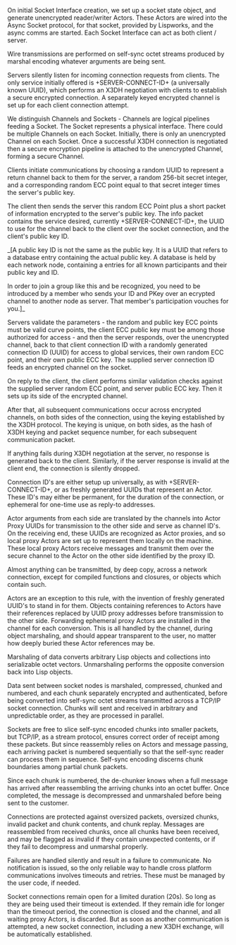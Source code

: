 
On initial Socket Interface creation, we set up a socket state object, and generate unencrypted reader/writer Actors.
These Actors are wired into the Async Socket protocol, for that socket, provided by Lispworks, and the async comms are
started. Each Socket Interface can act as both client / server.

Wire transmissions are performed on self-sync octet streams produced by marshal encoding whatever arguments are being
sent.

Servers silently listen for incoming connection requests from clients.  The only service initially offered is
+SERVER-CONNECT-ID+ (a universally known UUID), which performs an X3DH negotiation with clients to establish a secure
encrypted connection. A separately keyed encrypted channel is set up for each client connection attempt.

We distinguish Channels and Sockets - Channels are logical pipelines feeding a Socket. The Socket represents a physical
interface. There could be multiple Channels on each Socket. Initially, there is only an unencrypted Channel on each
Socket. Once a successful X3DH connection is negotiated then a secure encryption pipeline is attached to the unencrypted
Channel, forming a secure Channel.

Clients initiate communications by choosing a random UUID to represent a return channel back to them for the server, a
random 256-bit secret integer, and a corresponding random ECC point equal to that secret integer times the server's
public key.

The client then sends the server this random ECC Point plus a short packet of information encrypted to the server's
public key. The info packet contains the service desired, currently +SERVER-CONNECT-ID+, the UUID to use for the channel
back to the client over the socket connection, and the client's public key ID.

_[A public key ID is not the same as the public key. It is a UUID that refers to a database entry containing the actual
public key. A database is held by each network node, containing a entries for all known participants and their public key
and ID.

In order to join a group like this and be recognized, you need to be introduced by a member who sends your ID and PKey
over an ecrypted channel to another node as server. That member's participation vouches for you.]_

Servers validate the parameters - the random and public key ECC points must be valid curve points, the client ECC public
key must be among those authorized for access - and then the server responds, over the unencrypted channel, back to that
client connection ID with a randomly generated connection ID (UUID) for access to global services, their own random ECC
point, and their own public ECC key. The supplied server connection ID feeds an encrypted channel on the socket.

On reply to the client, the client performs similar validation checks against the supplied server random ECC point, and
server public ECC key. Then it sets up its side of the encrypted channel.

After that, all subsequent communications occur across encrypted channels, on both sides of the connection, using the
keying established by the X3DH protocol. The keying is unique, on both sides, as the hash of X3DH keying and packet
sequence number, for each subsequent communication packet.

If anything fails during X3DH negotiation at the server, no response is generated back to the client. Similarly, if the
server response is invalid at the client end, the connection is silently dropped.

Connection ID's are either setup up universally, as with +SERVER-CONNECT-ID+, or as freshly generated UUIDs that
represent an Actor. These ID's may either be permanent, for the duration of the connection, or ephemeral for one-time use
as reply-to addresses.

Actor arguments from each side are translated by the channels into Actor Proxy UUIDs for transmission to the other side
and serve as channel ID's. On the receiving end, these UUIDs are recognized as Actor proxies, and so local proxy Actors
are set up to represent them locally on the machine. These local proxy Actors receive messages and transmit them over the
secure channel to the Actor on the other side identified by the proxy ID.

Almost anything can be transmitted, by deep copy, across a network connection, except for compiled functions and
closures, or objects which contain such.

Actors are an exception to this rule, with the invention of freshly generated UUID's to stand in for them. Objects
containing references to Actors have their references replaced by UUID proxy addresses before transmission to the other
side. Forwarding ephemeral proxy Actors are installed in the channel for each conversion. This is all handled by the
channel, during object marshaling, and should appear transparent to the user, no matter how deeply buried these Actor
references may be.

Marshaling of data converts arbitrary Lisp objects and collections into serializable octet vectors. Unmarshaling performs
the opposite conversion back into Lisp objects.

Data sent between socket nodes is marshaled, compressed, chunked and numbered, and each chunk separately encrypted and
authenticated, before being converted into self-sync octet streams transmitted across a TCP/IP socket connection. Chunks
will sent and received in arbitrary and unpredictable order, as they are processed in parallel.

Sockets are free to slice self-sync encoded chunks into smaller packets, but TCP/IP, as a stream protocol, ensures
correct order of receipt among these packets. But since reassembly relies on Actors and message passing, each arriving
packet is numbered sequentially so that the self-sync reader can process them in sequence. Self-sync encoding discerns
chunk boundaries among partial chunk packets.

Since each chunk is numbered, the de-chunker knows when a full message has arrived after reassembling the arriving chunks
into an octet buffer. Once completed, the message is decompressed and unmarshaled before being sent to the customer.

Connections are protected against oversized packets, oversized chunks, invalid packet and chunk contents, and chunk
replay. Messages are reassembled from received chunks, once all chunks have been received, and may be flagged as invalid
if they contain unexpected contents, or if they fail to decompress and unmarshal properly.

Failures are handled silently and result in a failure to communicate.  No notification is issued, so the only reliable
way to handle cross platform communications involves timeouts and retries. These must be managed by the user code, if
needed.

Socket connections remain open for a limited duration (20s). So long as they are being used their timeout is extended. If
they remain idle for longer than the timeout period, the connection is closed and the channel, and all waiting proxy
Actors, is discarded. But as soon as another communication is attempted, a new socket connection, including a new X3DH
exchange, will be automatically established.



